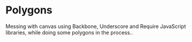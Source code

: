 # Polygons
Messing with canvas using Backbone, Underscore and Require JavaScript
libraries, while doing some polygons in the process..
